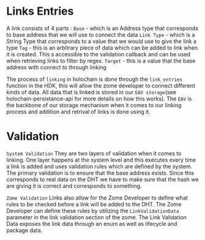# Links Entries

A link consists of 4 parts : 
`Base` - which is an Address type that corresponds to base address that we will use to connect the data
`Link Type` - which is a String Type that corresponds to a value that we would use to give the link a type
`Tag` - this is an arbitrary piece of data which can be added to link when it is created. This s accessible to the validation callback and can be used when retrieving links to filter by regex.
`Target` - this is a value that the base address with connect to through linking

The process of `linking` in holochain is done through the `link_entries` function in the HDK, this will allow the zome developer to connect different kinds of data. All data that is linked is stored in our `EAV storage`(see holochain-persistance-api for more details on how this works). The `EAV` is the backbone of our storage mechanism when it comes to our linking process and addition and retrival of links is done using it. 

# Validation

`System Validation`
They are two layers of validation when it comes to linking. One layer happens at the system level and this executes every time a link is added and uses validation rules which are defined by the system. The primary validation is to ensure that the base address exists. Since this corresponds to real data on the DHT we have to make sure that the hash we are giving it is correct and corresponds to something.

`Zome Validation`
Links also allow for the Zome Developer to define what rules to be checked before a link will be added to the DHT. The Zome Developer can define these rules by utilizing the `LinkValidationData` parameter in the link validation section of the zome. The Link Validation Data exposes the link data through an enum as well as lifecycle and package data.

